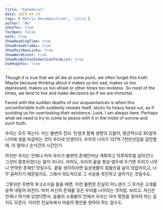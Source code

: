 ```yaml
---
title: "Ephemeral" 
date: 2023-04-23
tags: ['Matrix Decomposition', 'julia']
author: "Me"
showToc: true
TocOpen: false
math: true
ShowReadingTime: true
ShowBreadCrumbs: true
ShowPostNavLinks: true
ShowWordCount: true
ShowRssButtonInSectionTermList: true
UseHugoToc: true
---
```



Though it is true that we all die at some point, we often forget this truth. Maybe because thinking about it makes us too sad, makes us too depressed, makes us too afraid or other times too reckless. So most of the times, we tend to live and make decisions as if we are immortal. 

Faced with the sudden deaths of our acquaintances is when this uncomfortable truth suddenly reveals itself, sticks its heavy head out, as if scolding us for overlooking their existence. Look. I am always here. Perhaps what we need is try to come to peace with it in the midst of sorrow and such truth. 

우리는 모두 죽는다. 이는 불변의 진리. 탄생과 함께 생명이 깃들어, 평균적으로 80살의 나이에 생을 마감하는 것이 우리네 인생이다. 우주의 나이가 137억 7천만년임을 감안할때, 이 얼마나 순식간의 시간인가. 

하지만 우리는 언제나 마치 우리가 불변의 존재인마냥 계획하고 하루하루를 살아간다. 그것이 잘못되었다는 말이 아니다. 아마도, 우리의 끝을 항상 염두에 두기엔 우리가 너무나 연약한 존재인 탓일수도. 끝을 생각하자면 일상생활이 힘들만큼 삶이 덧없어지고, 너무 슬퍼지기 때문일지도. 그래서 의도적으로 그 사실을 묵인하고 살아가는 것일수도. 

그렇지만 주변의 부고소식을 들을 때면, 이런 불편한 진실이 어느샌가 그 무거운 고개를 슬쩍 내밀어 비친다. 마치 자신의 존재를 잊은 우리를 나무라는 것처럼. 보라고. 자신은 언제나 여기에 있었다면서. 슬픔의 소용돌이 안에서 우리는 아마 평정을 찾아야 하는 걸지도 모른다. 이러한 진실속에서 마음의 평안을 찾아야 하는 걸수도.